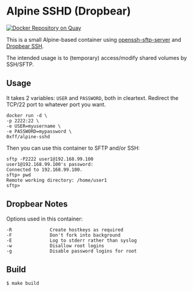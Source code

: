 # Alpine SSHD (Dropbear)

[![Docker Repository on Quay](https://quay.io/repository/0xff/alpine-sshd/status "Docker Repository on Quay")](https://quay.io/repository/0xff/alpine-sshd)

This is a small Alpine-based container using [openssh-sftp-server](https://pkgs.alpinelinux.org/package/main/x86/openssh-sftp-server) and [Dropbear SSH](https://matt.ucc.asn.au/dropbear/dropbear.html).

The intended usage is to (temporary) access/modify shared volumes by SSH/SFTP.

## Usage

It takes 2 variables: `USER` and `PASSWORD`, both in cleartext. Redirect the TCP/22 port to whatever port you want.

    docker run -d \
    -p 2222:22 \
    -e USER=myusername \
    -e PASSWORD=mypassword \
    0xff/alpine-sshd

Then you can use this container to SFTP and/or SSH:

```
sftp -P2222 user1@192.168.99.100
user1@192.168.99.100's password:
Connected to 192.168.99.100.
sftp> pwd
Remote working directory: /home/user1
sftp>
```

## Dropbear Notes

Options used in this container:

```
-R              Create hostkeys as required
-F              Don't fork into background
-E              Log to stderr rather than syslog
-w              Disallow root logins
-g              Disable password logins for root
```

## Build

    $ make build
